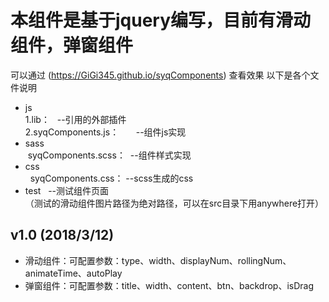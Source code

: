 # 本组件是基于jquery编写，目前有滑动组件，弹窗组件
可以通过 (https://GiGi345.github.io/syqComponents) 查看效果
以下是各个文件说明
* js  
  1.lib：    --引用的外部插件  
 2.syqComponents.js：        --组件js实现  
 * sass  
  syqComponents.scss：  --组件样式实现  
 * css  
   syqComponents.css：  --scss生成的css
 * test       --测试组件页面     
 （测试的滑动组件图片路径为绝对路径，可以在src目录下用anywhere打开）
## v1.0 (2018/3/12)  
* 滑动组件：可配置参数：type、width、displayNum、rollingNum、animateTime、autoPlay
* 弹窗组件：可配置参数：title、width、content、btn、backdrop、isDrag
